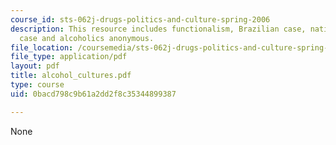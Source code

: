 ```yaml
---
course_id: sts-062j-drugs-politics-and-culture-spring-2006
description: This resource includes functionalism, Brazilian case, native American
  case and alcoholics anonymous.
file_location: /coursemedia/sts-062j-drugs-politics-and-culture-spring-2006/0bacd798c9b61a2dd2f8c35344899387_alcohol_cultures.pdf
file_type: application/pdf
layout: pdf
title: alcohol_cultures.pdf
type: course
uid: 0bacd798c9b61a2dd2f8c35344899387

---
```

None